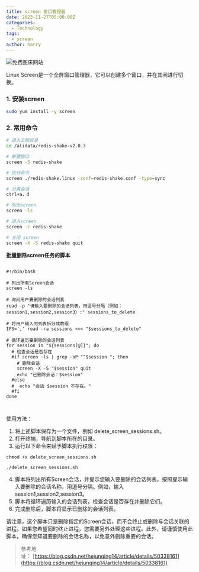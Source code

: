 ```yaml
---
title: screen 窗口管理器
date: 2023-11-27T05:00:00Z
categories:
  - Technology
tags:
  - screen
author: harry
---
```


<img src="https://pic.imgdb.cn/item/656f2ca9c458853aef7aa713.jpg" alt="免费图床网站">

Linux Screen是一个全屏窗口管理器，它可以创建多个窗口，并在其间进行切换。

<!--more-->

### 1. 安装screen

```sh
sudo yum install -y screen
```


### 2. 常用命令

```sh
# 进入工程目录
cd /alidata/redis-shake-v2.0.3

# 新建窗口
screen -S redis-shake

# 执行命令
screen ./redis-shake.linux -conf=redis-shake.conf -type=sync

# 分离会话
ctrl+a，d

# 列出screen
screen -ls

# 进入screen
screen -r redis-shake

# 关闭 screen
screen -X -S redis-shake quit

```

**批量删除screen任务的脚本**

```shell

#!/bin/bash  

# 列出所有Screen会话  
screen -ls

# 询问用户要删除的会话列表  
read -p "请输入要删除的会话列表，用逗号分隔（例如：session1,session2,session3）:" sessions_to_delete

# 将用户输入的列表拆分成数组  
IFS=',' read -ra sessions <<< "$sessions_to_delete"

# 循环遍历要删除的会话列表  
for session in "${sessions[@]}"; do
  # 检查会话是否存在  
  #if screen -ls | grep -oP "^$session "; then  
    # 删除会话  
    screen -X -S "$session" quit
    echo "已删除会话：$session"  
  #else  
  #  echo "会话 $session 不存在。"  
  #fi  
done



```


使用方法：

1. 将上述脚本保存为一个文件，例如 delete_screen_sessions.sh。
2. 打开终端，导航到脚本所在的目录。
3. 运行以下命令来赋予脚本执行权限：
   
```shell
chmod +x delete_screen_sessions.sh
```

```shell
./delete_screen_sessions.sh
```

4. 脚本将列出所有Screen会话，并提示您输入要删除的会话列表。按照提示输入要删除的会话名称，用逗号分隔。例如，输入 session1,session2,session3。
5. 脚本将循环遍历输入的会话列表，检查会话是否存在并删除它们。
6. 完成删除后，脚本将显示已删除的会话列表。


请注意，这个脚本只是删除指定的Screen会话，而不会终止或删除与会话关联的进程。如果您希望同时终止进程，您需要另外处理这些进程。此外，请谨慎使用此脚本，确保您知道要删除的会话名称，以免意外删除重要的会话。

> 参考地址： [https://blog.csdn.net/hejunqing14/article/details/50338161](https://blog.csdn.net/hejunqing14/article/details/50338161)
